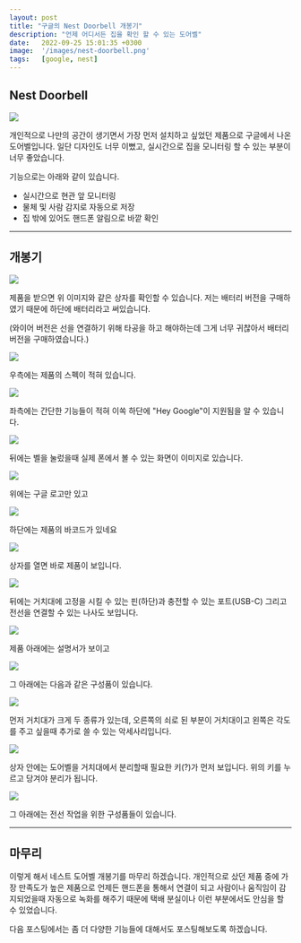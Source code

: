 ```yaml
---
layout: post
title: "구글의 Nest Doorbell 개봉기"
description: "언제 어디서든 집을 확인 할 수 있는 도어벨"
date:   2022-09-25 15:01:35 +0300
image:  '/images/nest-doorbell.png'
tags:   [google, nest]
---
```



## Nest Doorbell

![](https://miro.medium.com/max/2000/1*kYGQQVtBiOi5Kcjxs7DtPA.png)

개인적으로 나만의 공간이 생기면서 가장 먼저 설치하고 싶었던 제품으로 구글에서 나온 도어벨입니다.
일단 디자인도 너무 이뻤고, 실시간으로 집을 모니터링 할 수 있는 부분이 너무 좋았습니다.

기능으로는 아래와 같이 있습니다.

- 실시간으로 현관 앞 모니터링
- 물체 및 사람 감지로 자동으로 저장
- 집 밖에 있어도 핸드폰 알림으로 바깥 확인

---

## 개봉기

![](https://miro.medium.com/max/1100/1*oLILZ0Im4UvoEUkscLEoig.jpeg)

제품을 받으면 위 이미지와 같은 상자를 확인할 수 있습니다. 저는 배터리 버전을 구매하였기 때문에 하단에 배터리라고 써있습니다.

(와이어 버전은 선을 연결하기 위해 타공을 하고 해야하는데 그게 너무 귀찮아서 배터리 버전을 구매하였습니다.)

![](https://miro.medium.com/max/1100/1*WKyNVvCw_jzH8iHdZ4Cvbg.jpeg)

우측에는 제품의 스펙이 적혀 있습니다.

![](https://miro.medium.com/max/1100/1*WwgIho2OtCMRQ3XKnIoOaw.jpeg)

좌측에는 간단한 기능들이 적혀 이쏙 하단에 "Hey Google"이 지원됨을 알 수 있습니다.

![](https://miro.medium.com/max/1100/1*lhNzwTVP01MDGg-m03ZkGg.jpeg)

뒤에는 벨을 눌렀을때 실제 폰에서 볼 수 있는 화면이 이미지로 있습니다.

![](https://miro.medium.com/max/1100/1*SrUj2cGDsrMgiN1IKRuj5Q.jpeg)

위에는 구글 로고만 있고

![](https://miro.medium.com/max/1100/1*QbJ6_4-ZPrfm0wp2uuy6AQ.jpeg)

하단에는 제품의 바코드가 있네요

![](https://miro.medium.com/max/1100/1*p8DemWhtaU6QeOCXQEDj1A.png)

상자를 열면 바로 제품이 보입니다.

![](https://miro.medium.com/max/1100/1*2V054jCZKglcbi-nbsvaVQ.png)

뒤에는 거치대에 고정을 시킬 수 있는 핀(하단)과 충전할 수 있는 포트(USB-C) 그리고 전선을 연결할 수 있는 나사도 보입니다.

![](https://miro.medium.com/max/1100/1*BEjWXtM6_S6mWGwu6FlILw.png)

제품 아래에는 설명서가 보이고

![](https://miro.medium.com/max/1100/1*kZgWbXRdnprTTkAamEJFGQ.png)

그 아래에는 다음과 같은 구성품이 있습니다.

![](https://miro.medium.com/max/1100/1*sIuJzOTUGJa9IGhHC-1NzQ.png)

먼저 거치대가 크게 두 종류가 있는데, 오른쪽의 쇠로 된 부분이 거치대이고 왼쪽은 각도를 주고 싶을때 추가로 쓸 수 있는 악세사리입니다.

![](https://miro.medium.com/max/1100/1*3Q7ISwLp8B_MAGDdoBJ_sQ.png)

상자 안에는 도어벨을 거치대에서 분리할때 필요한 키(?)가 먼저 보입니다. 위의 키를 누르고 당겨야 분리가 됩니다.

![](https://miro.medium.com/max/1100/1*_19jRWj_IVyf3ihVKynS8w.png)

그 아래에는 전선 작업을 위한 구성품들이 있습니다.

---

## 마무리

이렇게 해서 네스트 도어벨 개봉기를 마무리 하겠습니다. 개인적으로 샀던 제품 중에 가장 만족도가 높은 제품으로 언제든 핸드폰을 통해서
연결이 되고 사람이나 움직임이 감지되었을때 자동으로 녹화를 해주기 때문에 택배 분실이나 이런 부분에서도 안심을 할 수 있었습니다.

다음 포스팅에서는 좀 더 다양한 기능들에 대해서도 포스팅해보도록 하겠습니다.


